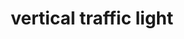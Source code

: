 ---
layout: travel&places
title: vertical traffic light
emoji: vertical_traffic_light
permalink: 🚦.html
image: assets/img/3moji/vertical_traffic_light.png
---